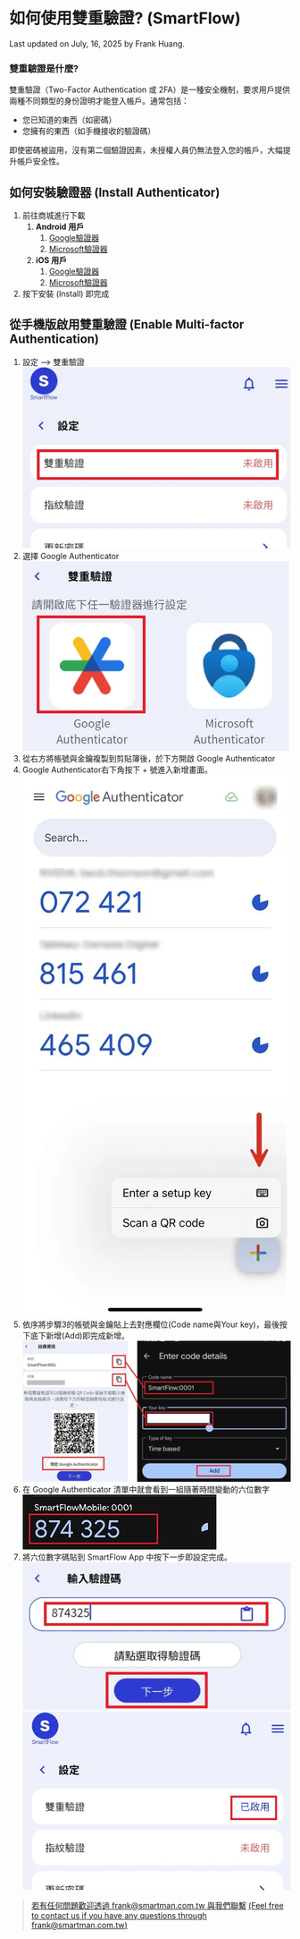 # 如何使用雙重驗證? (SmartFlow)
Last updated on July, 16, 2025 by Frank Huang.

### 雙重驗證是什麼?

雙重驗證（Two-Factor Authentication 或 2FA）是一種安全機制，要求用戶提供兩種不同類型的身份證明才能登入帳戶。通常包括：

- 您已知道的東西（如密碼）
- 您擁有的東西（如手機接收的驗證碼）

即使密碼被盜用，沒有第二個驗證因素，未授權人員仍無法登入您的帳戶，大幅提升帳戶安全性。

## 如何安裝驗證器 (Install Authenticator)

1. 前往商城進行下載
    1. **Android 用戶**
        1. [Google驗證器](https://play.google.com/store/apps/details?id=com.google.android.apps.authenticator2)
        2. [Microsoft驗證器](https://play.google.com/store/apps/details?id=com.azure.authenticator)
    2. **iOS 用戶**
        1. [Google驗證器](https://apps.apple.com/us/app/google-authenticator/id388497605)
        2. [Microsoft驗證器](https://apps.apple.com/us/app/microsoft-authenticator/id983156458)
2. 按下安裝 (Install) 即完成

## 從手機版啟用雙重驗證 (Enable Multi-factor Authentication) 
1. 設定 —> 雙重驗證![alt text](/docs/images/settings.webp)
2. 選擇 Google Authenticator![alt text](/docs/images/authenticators.webp)
3. 從右方將帳號與金鑰複製到剪貼簿後，於下方開啟 Google Authenticator
4. Google Authenticator右下角按下 + 號進入新增畫面。![alt text](/docs/images/create_account.webp)
5. 依序將步驟3的帳號與金鑰貼上去對應欄位(Code name與Your key)，最後按下底下新增(Add)即完成新增。![alt text](/docs/images/copy_mfa_fields.webp)
6. 在 Google Authenticator 清單中就會看到一組隨著時間變動的六位數字![alt text](/docs/images/six_digits.webp)
7. 將六位數字碼貼到 SmartFlow App 中按下一步即設定完成。![alt text](/docs/images/six_digits_input.webp)![alt text](/docs/images/completed.webp)

> [若有任何問題歡迎透過 frank@smartman.com.tw 與我們聯繫](mailto:frank@smartman.com.tw?subject=SmartFlow%20App%20MFA註冊詢問) [(Feel free to contact us if you have any questions through frank@smartman.com.tw)](mailto:frank@smartman.com.tw?subject=SmartFlow%20App%20MFA註冊詢問)
